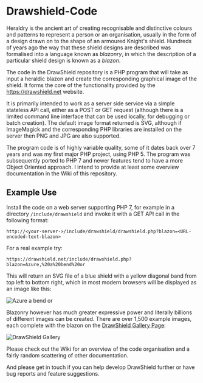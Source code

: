 # Drawshield-Code

Heraldry is the ancient art of creating recognisable and distinctive colours and patterns to represent a person or an organisation, usually in the form of a design drawn on to the shape of an armoured Knight's shield. Hundreds of years ago the way that these shield designs are described was formalised into a language known as _blazonry_, in which the description of a particular shield design is known as a _blazon_.

The code in the DrawShield repository is a PHP program that will take as input a heraldic blazon and create the corresponding graphical image of the shield. It forms the core of the functionality provided by the https://drawshield.net website.

It is primarily intended to work as a server side service via a simple stateless API call, either as a POST or GET request (although there is a limited command line interface that can be used locally, for debugging or batch creation). The default image format returned is SVG, although if ImageMagick and the corresponding PHP libraries are installed on the server then PNG and JPG are also supported.

The program code is of highly variable quality, some of it dates back over 7 years and was my first major PHP project, using PHP 5. The program was subsequently ported to PHP 7 and newer features tend to have a more Object Oriented approach. I intend to provide at least some overview documentation in the Wiki of this repository.

## Example Use

Install the code on a web server supporting PHP 7, for example in a directory ```/include/drawshield``` and invoke it with a GET API call in the following format:

```http://<your-server->/include/drawshield/drawshield.php?blazon=<URL-encoded-text-blazon>```

For a real example try:

```https://drawshield.net/include/drawshield.php?blazon=Azure,%20a%20bend%20or```

This will return an SVG file of a blue shield with a yellow diagonal band from top left to bottom right, which in most modern browsers will be displayed as an image like this:

![Azure a bend or](/examples/azure-a-bend-or.png)

Blazonry however has much greater expressive power and literally billions of different images can be created. There are over 1,500 example images, each complete with the blazon on the [DrawShield Gallery Page](https://drawshield.net/gallery/index.html):

![DrawShield Gallery](/examples/gallery.png)

Please check out the Wiki for an overview of the code organisation and a fairly random scattering of other documentation.

And please get in touch if you can help develop DrawShield further or have bug reports and feature suggestions.

